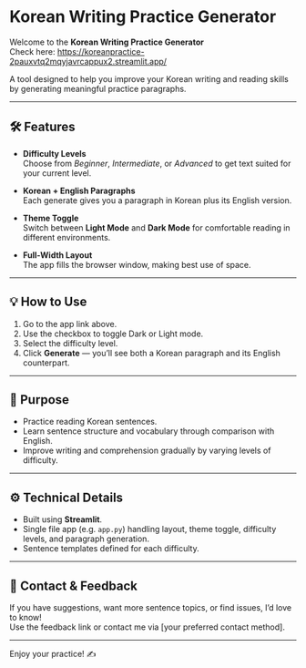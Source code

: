 # Korean Writing Practice Generator

Welcome to the **Korean Writing Practice Generator**  
Check here: https://koreanpractice-2pauxvtq2mqyjavrcappux2.streamlit.app/

A tool designed to help you improve your Korean writing and reading skills by generating meaningful practice paragraphs.

---

## 🛠 Features

- **Difficulty Levels**  
  Choose from *Beginner*, *Intermediate*, or *Advanced* to get text suited for your current level.

- **Korean + English Paragraphs**  
  Each generate gives you a paragraph in Korean plus its English version.

- **Theme Toggle**  
  Switch between **Light Mode** and **Dark Mode** for comfortable reading in different environments.

- **Full-Width Layout**  
  The app fills the browser window, making best use of space.

---

## 💡 How to Use

1. Go to the app link above.  
2. Use the checkbox to toggle Dark or Light mode.  
3. Select the difficulty level.  
4. Click **Generate** — you’ll see both a Korean paragraph and its English counterpart.  

---

## 🎯 Purpose

- Practice reading Korean sentences.  
- Learn sentence structure and vocabulary through comparison with English.  
- Improve writing and comprehension gradually by varying levels of difficulty.

---

## ⚙️ Technical Details

- Built using **Streamlit**.  
- Single file app (e.g. `app.py`) handling layout, theme toggle, difficulty levels, and paragraph generation.  
- Sentence templates defined for each difficulty.  

---

## 🔖 Contact & Feedback

If you have suggestions, want more sentence topics, or find issues, I’d love to know!  
Use the feedback link or contact me via [your preferred contact method].

---

Enjoy your practice! ✍️  
